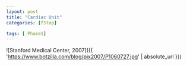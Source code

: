 ```yaml
---
layout: post
title: "Cardiac Unit"
categories: [fStop]

tags: [_Phase1]
---
```



![Stanford Medical Center, 2007]({{ 'https://www.botzilla.com/blog/pix2007/P1060727.jpg' | absolute_url }})


